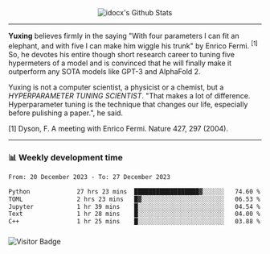 <div align="center">
    <img align="center" src="https://github-readme-stats.vercel.app/api?username=idocx&show_icons=true&count_private=true&hide_border=true" alt="idocx's Github Stats"></img>
</div>

---

**Yuxing** believes firmly in the saying "With four parameters I can fit an elephant, and with five I can make him wiggle his trunk" by Enrico Fermi. <sup>[1]</sup> So, he devotes his entire though short research career to tuning five hypermeters of a model and is convinced that he will finally make it outperform any SOTA models like GPT-3 and AlphaFold 2.

Yuxing is not a computer scientist, a physicist or a chemist, but a *HYPERPARAMETER TUNING SCIENTIST*. "That makes a lot of difference. Hyperparameter tuning is the technique that changes our life, especially before pulishing a paper.", he said.

[1] Dyson, F. A meeting with Enrico Fermi. Nature 427, 297 (2004).


---

### 📊 Weekly development time
<!--START_SECTION:waka-->

```txt
From: 20 December 2023 - To: 27 December 2023

Python             27 hrs 23 mins  ██████████████████▓░░░░░░   74.60 %
TOML               2 hrs 23 mins   █▓░░░░░░░░░░░░░░░░░░░░░░░   06.53 %
Jupyter            1 hr 39 mins    █░░░░░░░░░░░░░░░░░░░░░░░░   04.54 %
Text               1 hr 28 mins    █░░░░░░░░░░░░░░░░░░░░░░░░   04.00 %
C++                1 hr 25 mins    █░░░░░░░░░░░░░░░░░░░░░░░░   03.88 %
```

<!--END_SECTION:waka-->

### 

![Visitor Badge](https://visitor-badge.laobi.icu/badge?page_id=idocx.idocx)